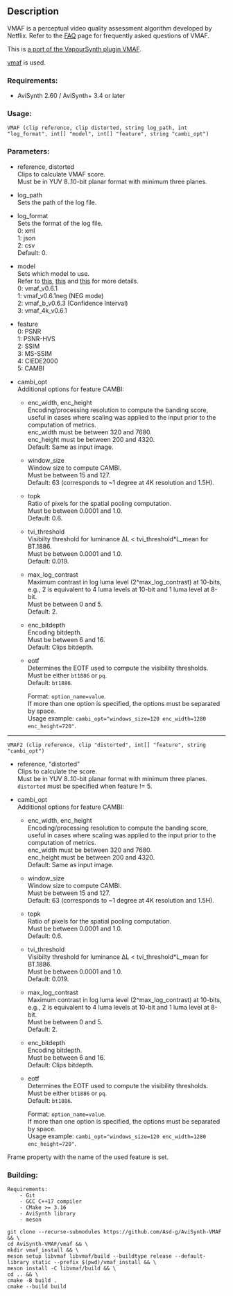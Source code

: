 ## Description

VMAF is a perceptual video quality assessment algorithm developed by Netflix. Refer to the [FAQ](https://github.com/Netflix/vmaf/blob/master/FAQ.md) page for frequently asked questions of VMAF.

This is [a port of the VapourSynth plugin VMAF](https://github.com/HomeOfVapourSynthEvolution/VapourSynth-VMAF).

[vmaf](https://github.com/Netflix/vmaf) is used.

### Requirements:

- AviSynth 2.60 / AviSynth+ 3.4 or later

### Usage:

```
VMAF (clip reference, clip distorted, string log_path, int "log_format", int[] "model", int[] "feature", string "cambi_opt")
```

### Parameters:

- reference, distorted\
    Clips to calculate VMAF score.\
    Must be in YUV 8..10-bit planar format with minimum three planes.

- log_path\
    Sets the path of the log file.

- log_format\
    Sets the format of the log file.\
    0: xml\
    1: json\
    2: csv\
    Default: 0.

- model\
    Sets which model to use.\
    Refer to [this](https://github.com/Netflix/vmaf/blob/master/resource/doc/models.md), [this](https://netflixtechblog.com/toward-a-better-quality-metric-for-the-video-community-7ed94e752a30) and [this](https://github.com/Netflix/vmaf/blob/master/resource/doc/conf_interval.md) for more details.\
    0: vmaf_v0.6.1\
    1: vmaf_v0.6.1neg (NEG mode)\
    2: vmaf_b_v0.6.3 (Confidence Interval)\
    3: vmaf_4k_v0.6.1

- feature\
    0: PSNR\
    1: PSNR-HVS\
    2: SSIM\
    3: MS-SSIM\
    4: CIEDE2000\
    5: CAMBI

- cambi_opt\
    Additional options for feature CAMBI:
    - enc_width, enc_height\
        Encoding/processing resolution to compute the banding score, useful in cases where scaling was applied to the input prior to the computation of metrics.\
        enc_width must be between 320 and 7680.\
        enc_height must be between 200 and 4320.\
        Default: Same as input image.
    - window_size\
        Window size to compute CAMBI.\
        Must be between 15 and 127.\
        Default: 63 (corresponds to ~1 degree at 4K resolution and 1.5H).
    - topk\
        Ratio of pixels for the spatial pooling computation.\
        Must be between 0.0001 and 1.0.\
        Default: 0.6.
    - tvi_threshold\
        Visibilty threshold for luminance ΔL < tvi_threshold*L_mean for BT.1886.\
        Must be between 0.0001 and 1.0.\
        Default: 0.019.
    - max_log_contrast\
        Maximum contrast in log luma level (2^max_log_contrast) at 10-bits, e.g., 2 is equivalent to 4 luma levels at 10-bit and 1 luma level at 8-bit.\
        Must be between 0 and 5.\
        Default: 2.
    - enc_bitdepth\
        Encoding bitdepth.\
        Must be between 6 and 16.\
        Default: Clips bitdepth.
    - eotf\
        Determines the EOTF used to compute the visibility thresholds.\
        Must be either `bt1886` or `pq`.\
        Default: `bt1886`.

        Format: `option_name=value`.\
        If more than one option is specified, the options must be separated by space.\
        Usage example: `cambi_opt="windows_size=120 enc_width=1280 enc_height=720"`.

---

```
VMAF2 (clip reference, clip "distorted", int[] "feature", string "cambi_opt")
```

- reference, "distorted"\
    Clips to calculate the score.\
    Must be in YUV 8..10-bit planar format with minimum three planes.\
    `distorted` must be specified when feature != 5.

- cambi_opt\
    Additional options for feature CAMBI:
    - enc_width, enc_height\
        Encoding/processing resolution to compute the banding score, useful in cases where scaling was applied to the input prior to the computation of metrics.\
        enc_width must be between 320 and 7680.\
        enc_height must be between 200 and 4320.\
        Default: Same as input image.
    - window_size\
        Window size to compute CAMBI.\
        Must be between 15 and 127.\
        Default: 63 (corresponds to ~1 degree at 4K resolution and 1.5H).
    - topk\
        Ratio of pixels for the spatial pooling computation.\
        Must be between 0.0001 and 1.0.\
        Default: 0.6.
    - tvi_threshold\
        Visibilty threshold for luminance ΔL < tvi_threshold*L_mean for BT.1886.\
        Must be between 0.0001 and 1.0.\
        Default: 0.019.
    - max_log_contrast\
        Maximum contrast in log luma level (2^max_log_contrast) at 10-bits, e.g., 2 is equivalent to 4 luma levels at 10-bit and 1 luma level at 8-bit.\
        Must be between 0 and 5.\
        Default: 2.
    - enc_bitdepth\
        Encoding bitdepth.\
        Must be between 6 and 16.\
        Default: Clips bitdepth.
    - eotf\
        Determines the EOTF used to compute the visibility thresholds.\
        Must be either `bt1886` or `pq`.\
        Default: `bt1886`.

        Format: `option_name=value`.\
        If more than one option is specified, the options must be separated by space.\
        Usage example: `cambi_opt="windows_size=120 enc_width=1280 enc_height=720"`.

Frame property with the name of the used feature is set.

### Building:

```
Requirements:
    - Git
    - GCC C++17 compiler
    - CMake >= 3.16
    - AviSynth library
    - meson
```
```
git clone --recurse-submodules https://github.com/Asd-g/AviSynth-VMAF && \
cd AviSynth-VMAF/vmaf && \
mkdir vmaf_install && \
meson setup libvmaf libvmaf/build --buildtype release --default-library static --prefix $(pwd)/vmaf_install && \
meson install -C libvmaf/build && \
cd .. && \
cmake -B build .
cmake --build build
```
